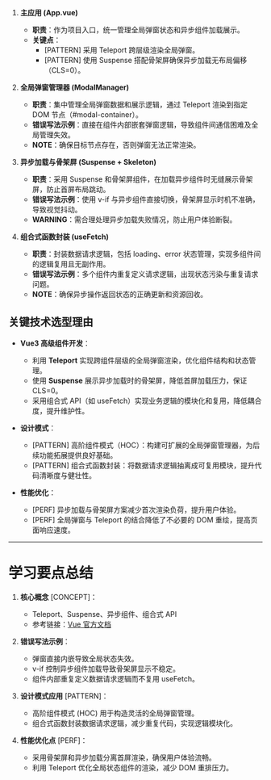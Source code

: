 
1. **主应用 (App.vue)**
    
    - **职责**：作为项目入口，统一管理全局弹窗状态和异步组件加载展示。
    - **关键点**：
        - [PATTERN] 采用 Teleport 跨层级渲染全局弹窗。
        - [PATTERN] 使用 Suspense 搭配骨架屏确保异步加载无布局偏移（CLS=0）。
2. **全局弹窗管理器 (ModalManager)**
    
    - **职责**：集中管理全局弹窗数据和展示逻辑，通过 Teleport 渲染到指定 DOM 节点（#modal-container）。
    - **错误写法示例**：直接在组件内部嵌套弹窗逻辑，导致组件间通信困难及全局管理失效。
    - **NOTE**：确保目标节点存在，否则弹窗无法正常渲染。
3. **异步加载与骨架屏 (Suspense + Skeleton)**
    
    - **职责**：采用 Suspense 和骨架屏组件，在加载异步组件时无缝展示骨架屏，防止首屏布局跳动。
    - **错误写法示例**：使用 v-if 与异步组件直接切换，骨架屏显示时机不准确，导致视觉抖动。
    - **WARNING**：需合理处理异步加载失败情况，防止用户体验断裂。
4. **组合式函数封装 (useFetch)**
    
    - **职责**：封装数据请求逻辑，包括 loading、error 状态管理，实现多组件间的逻辑复用且无副作用。
    - **错误写法示例**：多个组件内重复定义请求逻辑，出现状态污染与重复请求问题。
    - **NOTE**：确保异步操作返回状态的正确更新和资源回收。

## 关键技术选型理由

- **Vue3 高级组件开发**：
    
    - 利用 **Teleport** 实现跨组件层级的全局弹窗渲染，优化组件结构和状态管理。
    - 使用 **Suspense** 展示异步加载时的骨架屏，降低首屏加载压力，保证 CLS=0。
    - 采用组合式 API（如 useFetch）实现业务逻辑的模块化和复用，降低耦合度，提升维护性。
- **设计模式**：
    
    - [PATTERN] 高阶组件模式（HOC）：构建可扩展的全局弹窗管理器，为后续功能拓展提供良好基础。
    - [PATTERN] 组合式函数封装：将数据请求逻辑抽离成可复用模块，提升代码清晰度与健壮性。
- **性能优化**：
    
    - [PERF] 异步加载与骨架屏方案减少首次渲染负荷，提升用户体验。
    - [PERF] 全局弹窗与 Teleport 的结合降低了不必要的 DOM 重绘，提高页面响应速度。

---

# 学习要点总结

1. **核心概念** [CONCEPT]：
    
    - Teleport、Suspense、异步组件、组合式 API
    - 参考链接：[Vue 官方文档](https://v3.vuejs.org/)
2. **错误写法示例**：
    
    - 弹窗直接内嵌导致全局状态失效。
    - v-if 控制异步组件加载导致骨架屏显示不稳定。
    - 组件内部重复定义数据请求逻辑而不复用 useFetch。
3. **设计模式应用** [PATTERN]：
    
    - 高阶组件模式 (HOC) 用于构造灵活的全局弹窗管理。
    - 组合式函数封装数据请求逻辑，减少重复代码，实现逻辑模块化。
4. **性能优化点** [PERF]：
    
    - 采用骨架屏和异步加载分离首屏渲染，确保用户体验流畅。
    - 利用 Teleport 优化全局状态组件的渲染，减少 DOM 重排压力。

